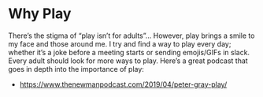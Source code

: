 # Why Play

There’s the stigma of “play isn’t for adults”… However, play brings a smile to my face and those around me. I try and find a way to play every day; whether it’s a joke before a meeting starts or sending emojis/GIFs in slack. Every adult should look for more ways to play. Here’s a great podcast that goes in depth into the importance of play:
- https://www.thenewmanpodcast.com/2019/04/peter-gray-play/
